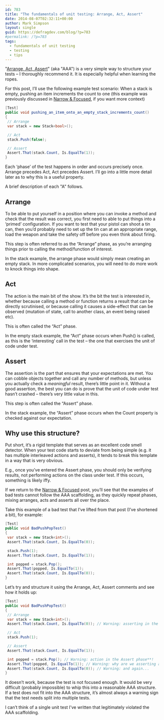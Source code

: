 ```yaml
---
id: 783
title: "The fundamentals of unit testing: Arrange, Act, Assert"
date: 2014-08-07T02:32:11+00:00
author: Mark Simpson
layout: single
guid: https://defragdev.com/blog/?p=783
#permalink: /?p=783
tags:
  - fundamentals of unit testing
  - testing
  - tips
---
```

"[Arrange, Act, Assert](http://c2.com/cgi/wiki?ArrangeActAssert)" (aka "AAA") is a very simple way to structure your tests – I thoroughly recommend it. It is especially helpful when learning the ropes.

For this post, I’ll use the following example test scenario: When a stack is empty, pushing an item increments the count to one (this example was previously discussed in [Narrow & Focused](?p=698), if you want more context)

```c#
[Test]  
public void pushing_an_item_onto_an_empty_stack_increments_count()  
{  
 // Arrange  
 var stack = new Stack<bool>(); 

 // Act  
 stack.Push(false); 

 // Assert  
 Assert.That(stack.Count, Is.EqualTo(1));  
}
```

Each ‘phase’ of the test happens in order and occurs precisely once. Arrange precedes Act, Act precedes Assert. I’ll go into a little more detail later as to why this is a useful property.

A brief description of each "A" follows.

## Arrange
To be able to put yourself in a position where you can invoke a method and check that the result was correct, you first need to able to put things into a ‘primed’ configuration. If you want to test that your pistol can shoot a tin can, then you’d probably need to set up the tin can at an appropriate range, load the weapon and take the safety off before you even think about firing.

This step is often referred to as the “Arrange” phase, as you’re arranging things prior to calling the method/function of interest.

In the stack example, the arrange phase would simply mean creating an empty stack. In more complicated scenarios, you will need to do more work to knock things into shape.

## Act
The action is the main bit of the show. It’s the bit the test is interested in, whether because calling a method or function returns a result that can be directly scrutinised, or because calling it causes a side-effect that can be observed (mutation of state, call to another class, an event being raised etc). 

This is often called the “Act” phase.

In the empty stack example, the “Act” phase occurs when Push() is called, as this is the ‘interesting’ call in the test – the one that exercises the unit of code under test.

## Assert
The assertion is the part that ensures that your expectations are met. You can cobble objects together and call any number of methods, but unless you actually check a _meaningful_ result, there’s little point in it. Without a good assertion, the best you can do is prove that the unit of code under test hasn’t crashed – there’s very little value in this.

This step is often called the “Assert” phase.

In the stack example, the “Assert” phase occurs when the Count property is checked against our expectation.

## Why use this structure?
Put short, it’s a rigid template that serves as an excellent code smell detector. When your test code starts to deviate from being simple (e.g. it has multiple interleaved actions and asserts), it tends to break this template in a way that is very obvious. 

E.g., once you’ve entered the Assert phase, you should only be verifying results, not performing actions on the class under test. If this occurs, something is likely iffy.

If we return to the [Narrow & Focused](?p=698) post, you’ll see that the examples of bad tests cannot follow the AAA scaffolding, as they quickly repeat phases, mixing arranges, acts and asserts all over the place.

Take this example of a bad test that I’ve lifted from that post (I’ve shortened a bit), for example:

```c#
[Test]  
public void BadPushPopTest()  
{  
 var stack = new Stack<int>();  
 Assert.That(stack.Count, Is.EqualTo(0)); 

 stack.Push(1);  
 Assert.That(stack.Count, Is.EqualTo(1)); 

 int popped = stack.Pop();  
 Assert.That(popped, Is.EqualTo(1));  
 Assert.That(stack.Count, Is.EqualTo(0));  
}
```

Let’s try and structure it using the Arrange, Act, Assert comments and see how it holds up:

```c#
[Test]  
public void BadPushPopTest()  
{  
 // Arrange  
 var stack = new Stack<int>();  
 Assert.That(stack.Count, Is.EqualTo(0)); // Warning: asserting in the Arrange phase**!

 // Act  
 stack.Push(1); 

 // Assert  
 Assert.That(stack.Count, Is.EqualTo(1));

 int popped = stack.Pop(); // Warning: action in the Assert phase**!  
 Assert.That(popped, Is.EqualTo(1)); // Warning: why are we asserting again?  
 Assert.That(stack.Count, Is.EqualTo(0)); // Warning: and again...  
}
```

It doesn’t work, because the test is not focused enough. It would be very difficult (probably impossible) to whip this into a reasonable AAA structure. If a test does not fit into the AAA structure, it’s almost always a warning sign that the test needs split into multiple tests. 

I can’t think of a single unit test I’ve written that legitimately violated the AAA scaffolding.